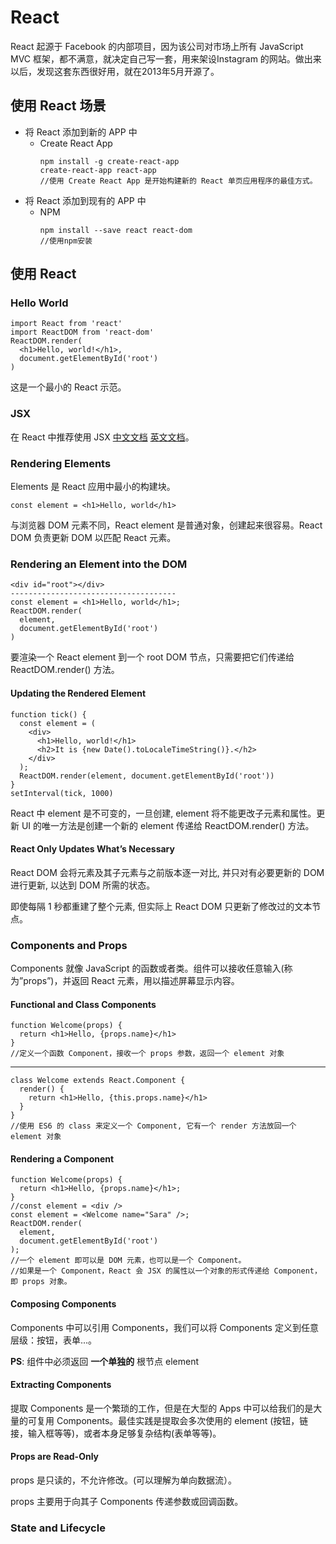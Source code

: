 # React
React 起源于 Facebook 的内部项目，因为该公司对市场上所有 JavaScript MVC 框架，都不满意，就决定自己写一套，用来架设Instagram 的网站。做出来以后，发现这套东西很好用，就在2013年5月开源了。
## 使用 React 场景
* 将 React 添加到新的 APP 中
  * Create React App
    ```
    npm install -g create-react-app
    create-react-app react-app
    //使用 Create React App 是开始构建新的 React 单页应用程序的最佳方式。
    ```
* 将 React 添加到现有的 APP 中
  * NPM
    ```
    npm install --save react react-dom
    //使用npm安装
    ```
## 使用 React
### Hello World
```
import React from 'react'
import ReactDOM from 'react-dom'
ReactDOM.render(
  <h1>Hello, world!</h1>,
  document.getElementById('root')
)
```
这是一个最小的 React 示范。
### JSX
在 React 中推荐使用 JSX [中文文档](http://www.css88.com/react/docs/introducing-jsx.html) [英文文档](https://reactjs.org/docs/introducing-jsx.html)。
### Rendering Elements
Elements 是 React 应用中最小的构建块。
```
const element = <h1>Hello, world</h1>
```
与浏览器 DOM 元素不同，React element 是普通对象，创建起来很容易。React DOM 负责更新 DOM 以匹配 React 元素。
### Rendering an Element into the DOM
```
<div id="root"></div>
-------------------------------------
const element = <h1>Hello, world</h1>;
ReactDOM.render(
  element,
  document.getElementById('root')
)
```
要渲染一个 React element 到一个 root DOM 节点，只需要把它们传递给 ReactDOM.render() 方法。
#### Updating the Rendered Element
```
function tick() {
  const element = (
    <div>
      <h1>Hello, world!</h1>
      <h2>It is {new Date().toLocaleTimeString()}.</h2>
    </div>
  );
  ReactDOM.render(element, document.getElementById('root'))
}
setInterval(tick, 1000)
```
React 中 element 是不可变的，一旦创建, element 将不能更改子元素和属性。更新 UI 的唯一方法是创建一个新的 element 传递给 ReactDOM.render() 方法。
#### React Only Updates What’s Necessary
React DOM 会将元素及其子元素与之前版本逐一对比, 并只对有必要更新的 DOM 进行更新, 以达到 DOM 所需的状态。

即使每隔 1 秒都重建了整个元素, 但实际上 React DOM 只更新了修改过的文本节点。
### Components and Props
Components 就像 JavaScript 的函数或者类。组件可以接收任意输入(称为”props”)，并返回 React 元素，用以描述屏幕显示内容。
#### Functional and Class Components
```
function Welcome(props) {
  return <h1>Hello, {props.name}</h1>
}
//定义一个函数 Component，接收一个 props 参数，返回一个 element 对象
```
- - -
```
class Welcome extends React.Component {
  render() {
    return <h1>Hello, {this.props.name}</h1>
  }
}
//使用 ES6 的 class 来定义一个 Component, 它有一个 render 方法放回一个 element 对象
```
#### Rendering a Component
```
function Welcome(props) {
  return <h1>Hello, {props.name}</h1>;
}
//const element = <div />
const element = <Welcome name="Sara" />;
ReactDOM.render(
  element,
  document.getElementById('root')
);
//一个 element 即可以是 DOM 元素，也可以是一个 Component。
//如果是一个 Component，React 会 JSX 的属性以一个对象的形式传递给 Component，即 props 对象。
```
#### Composing Components
Components 中可以引用 Components，我们可以将 Components 定义到任意层级：按钮，表单...。

**PS**: 组件中必须返回 **一个单独的** 根节点 element
#### Extracting Components
提取 Components 是一个繁琐的工作，但是在大型的 Apps 中可以给我们的是大量的可复用 Components。最佳实践是提取会多次使用的 element (按钮，链接，输入框等等)，或者本身足够复杂结构(表单等等)。
#### Props are Read-Only
props 是只读的，不允许修改。(可以理解为单向数据流）。

props 主要用于向其子 Components 传递参数或回调函数。
### State and Lifecycle
